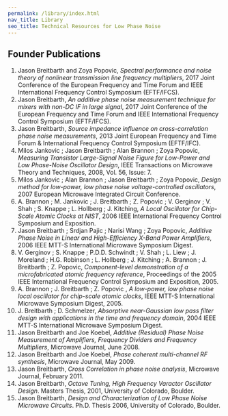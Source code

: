 ```yaml
---
permalink: /library/index.html
nav_title: Library
seo_title: Technical Resources for Low Phase Noise
---
```


## Founder Publications

1. Jason Breitbarth and Zoya Popovic, _Spectral performance and noise theory of nonlinear transmission line frequency multipliers_, 2017 Joint Conference of the European Frequency and Time Forum and IEEE International Frequency Control Symposium (EFTF/IFCS).
2. Jason Breitbarth, _An additive phase noise measurement technique for mixers with non-DC IF in large signal_, 2017 Joint Conference of the European Frequency and Time Forum and IEEE International Frequency Control Symposium (EFTF/IFCS).
3. Jason Breitbarth, _Source impedance influence on cross-correlation phase noise measurements_, 2013 Joint European Frequency and Time Forum & International Frequency Control Symposium (EFTF/IFC).
4. Milos Jankovic ; Jason Breitbarth ; Alan Brannon ; Zoya Popovic, _Measuring Transistor Large-Signal Noise Figure for Low-Power and Low Phase-Noise Oscillator Design_, IEEE Transactions on Microwave Theory and Techniques, 2008, Vol. 56, Issue: 7.
5. Milos Jankovic ; Alan Brannon ; Jason Breitbarth ; Zoya Popovic, _Design method for low-power, low phase noise voltage-controlled oscillators_, 2007 European Microwave Integrated Circuit Conference.
6. A. Brannon ; M. Jankovic ; J. Breitbarth ; Z. Popovic ; V. Gerginov ; V. Shah ; S. Knappe ; L. Hollberg ; J. Kitching, _A Local Oscillator for Chip-Scale Atomic Clocks at NIST_, 2006 IEEE International Frequency Control Symposium and Exposition.
7. Jason Breitbarth ; Srdjan Pajic ; Narisi Wang ; Zoya Popovic, _Additive Phase Noise in Linear and High-Efficiency X-Band Power Amplifiers_, 2006 IEEE MTT-S International Microwave Symposium Digest.
8. V. Gerginov ; S. Knappe ; P.D.D. Schwindt ; V. Shah ; L. Liew ; J. Moreland ; H.G. Robinson ; L. Hollberg ; J. Kitching ; A. Brannon ; J. Breitbarth ; Z. Popovic, _Component-level demonstration of a microfabricated atomic frequency reference_, Proceedings of the 2005 IEEE International Frequency Control Symposium and Exposition, 2005.
9. A. Brannon ; J. Breitbarth ; Z. Popovic , _A low-power, low phase noise local oscillator for chip-scale atomic clocks_, IEEE MTT-S International Microwave Symposium Digest, 2005.
10. J. Breitbarth ; D. Schmelzer, _Absorptive near-Gaussian low pass filter design with applications in the time and frequency domain_, 2004 IEEE MTT-S International Microwave Symposium Digest.
11. Jason Breitbarth and Joe Koebel, _Additive (Residual) Phase Noise Measurement of Amplifiers, Frequency Dividers and Frequency Multipliers_, Microwave Journal, June 2008.
12. Jason Breitbarth and Joe Koebel, _Phase coherent multi-channel RF synthesis_, Microwave Journal, May 2009.
13. Jason Breitbarth, _Cross Correlation in phase noise analysis_, Microwave Journal, February 2011.
14. Jason Breitbarth, _Octave Tuning, High Frequency Varactor Oscillator Design_. Masters Thesis, 2001, University of Colorado, Boulder.
15. Jason Breitbarth, _Design and Characterization of Low Phase Noise Microwave Circuits_. Ph.D. Thesis 2006, University of Colorado, Boulder.
